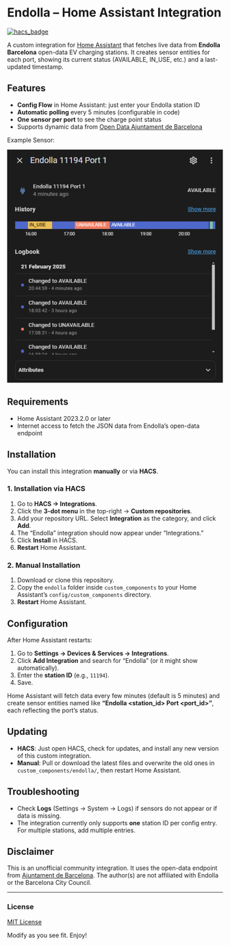 # Endolla – Home Assistant Integration

[![hacs_badge](https://img.shields.io/badge/HACS-Custom-orange.svg?style=flat-square)](https://github.com/hacs/integration)

A custom integration for [Home Assistant](https://www.home-assistant.io/) that fetches live data from **Endolla Barcelona** open-data EV charging stations. It creates sensor entities for each port, showing its current status (AVAILABLE, IN_USE, etc.) and a last-updated timestamp.

## Features

- **Config Flow** in Home Assistant: just enter your Endolla station ID
- **Automatic polling** every 5 minutes (configurable in code)
- **One sensor per port** to see the charge point status
- Supports dynamic data from [Open Data Ajuntament de Barcelona](https://opendata-ajuntament.barcelona.cat/)

Example Sensor:

![img_1.png](img_1.png)


## Requirements

- Home Assistant 2023.2.0 or later
- Internet access to fetch the JSON data from Endolla’s open-data endpoint

## Installation

You can install this integration **manually** or via **HACS**.

### 1. Installation via HACS

1. Go to **HACS → Integrations**.
2. Click the **3-dot menu** in the top-right → **Custom repositories**.
3. Add your repository URL. Select **Integration** as the category, and click **Add**.
4. The “Endolla” integration should now appear under “Integrations.”
5. Click **Install** in HACS.
6. **Restart** Home Assistant.

### 2. Manual Installation

1. Download or clone this repository.
2. Copy the `endolla` folder inside `custom_components` to your Home Assistant’s `config/custom_components` directory.
3. **Restart** Home Assistant.

## Configuration

After Home Assistant restarts:

1. Go to **Settings → Devices & Services → Integrations**.
2. Click **Add Integration** and search for “Endolla” (or it might show automatically).
3. Enter the **station ID** (e.g., `11194`).
4. Save.

Home Assistant will fetch data every few minutes (default is 5 minutes) and create sensor entities named like **“Endolla <station_id> Port <port_id>”**, each reflecting the port’s status.

## Updating

- **HACS**: Just open HACS, check for updates, and install any new version of this custom integration.
- **Manual**: Pull or download the latest files and overwrite the old ones in `custom_components/endolla/`, then restart Home Assistant.

## Troubleshooting

- Check **Logs** (Settings → System → Logs) if sensors do not appear or if data is missing.
- The integration currently only supports **one** station ID per config entry. For multiple stations, add multiple entries.

## Disclaimer

This is an unofficial community integration. It uses the open-data endpoint from [Ajuntament de Barcelona](https://opendata-ajuntament.barcelona.cat/). The author(s) are not affiliated with Endolla or the Barcelona City Council.

---

### License

[MIT License](LICENSE)

Modify as you see fit. Enjoy!